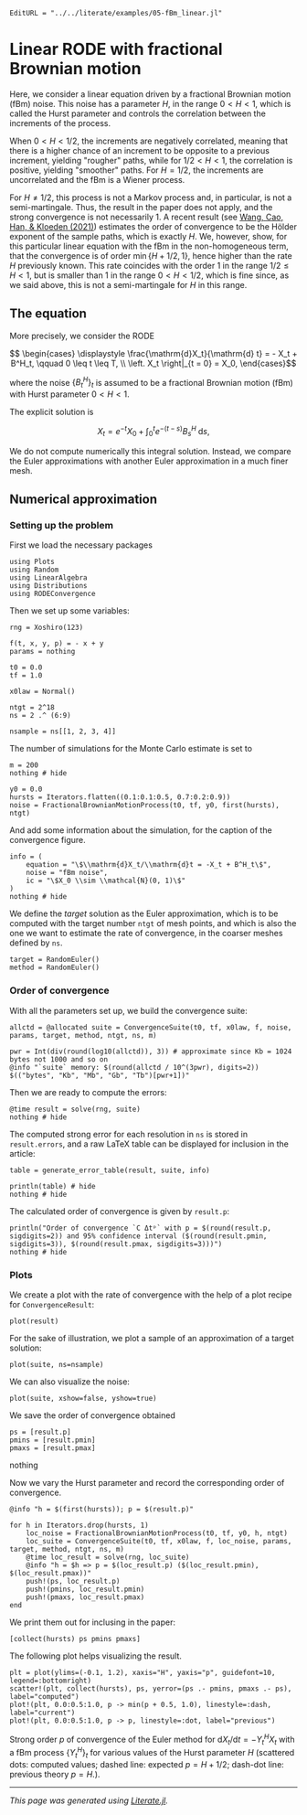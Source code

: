 ```@meta
EditURL = "../../literate/examples/05-fBm_linear.jl"
```

# Linear RODE with fractional Brownian motion

Here, we consider a linear equation driven by a fractional Brownian motion (fBm) noise. This noise has a parameter $H,$ in the range $0 < H < 1,$ which is called the Hurst parameter and controls the correlation between the increments of the process.

When $0 < H < 1/2,$ the increments are negatively correlated, meaning that there is a higher chance of an increment to be opposite to a previous increment, yielding "rougher" paths, while for $1/2 < H < 1,$ the correlation is positive, yielding "smoother" paths. For $H = 1/2,$ the increments are uncorrelated and the fBm is a Wiener process.

For $H \neq 1/2,$ this process is not a Markov process and, in particular, is not a semi-martingale. Thus, the result in the paper does not apply, and the strong convergence is not necessarily 1. A recent result (see [Wang, Cao, Han, & Kloeden (2021)](https://doi.org/10.1007/s11075-020-00967-w)) estimates the order of convergence to be the Hölder exponent of the sample paths, which is exactly $H.$ We, however, show, for this particular linear equation with the fBm in the non-homogeneous term, that the convergence is of order $\min\{H + 1/2, 1\},$ hence higher than the rate $H$ previously known. This rate coincides with the order 1 in the range $1/2 \leq H < 1,$ but is smaller than 1 in the range $0 < H < 1/2,$ which is fine since, as we said above, this is not a semi-martingale for $H$ in this range.

## The equation

More precisely, we consider the RODE
```math
  \begin{cases}
    \displaystyle \frac{\mathrm{d}X_t}{\mathrm{d} t} = - X_t + B^H_t, \qquad 0 \leq t \leq T, \\
  \left. X_t \right|_{t = 0} = X_0,
  \end{cases}
```
where the noise $\{B^H_t\}_t$ is assumed to be a fractional Brownian motion (fBm) with Hurst parameter $0 < H < 1$.

The explicit solution is
```math
  X_t = e^{-t}X_0 + \int_0^t e^{-(t-s)}B^H_s\;\mathrm{d}s,
```

We do not compute numerically this integral solution. Instead, we compare the Euler approximations with another Euler approximation in a much finer mesh.

## Numerical approximation

### Setting up the problem

First we load the necessary packages

````@example 05-fBm_linear
using Plots
using Random
using LinearAlgebra
using Distributions
using RODEConvergence
````

Then we set up some variables:

````@example 05-fBm_linear
rng = Xoshiro(123)

f(t, x, y, p) = - x + y
params = nothing

t0 = 0.0
tf = 1.0

x0law = Normal()

ntgt = 2^18
ns = 2 .^ (6:9)
````

````@example 05-fBm_linear
nsample = ns[[1, 2, 3, 4]]
````

The number of simulations for the Monte Carlo estimate is set to

````@example 05-fBm_linear
m = 200
nothing # hide
````

````@example 05-fBm_linear
y0 = 0.0
hursts = Iterators.flatten((0.1:0.1:0.5, 0.7:0.2:0.9))
noise = FractionalBrownianMotionProcess(t0, tf, y0, first(hursts), ntgt)
````

And add some information about the simulation, for the caption of the convergence figure.

````@example 05-fBm_linear
info = (
    equation = "\$\\mathrm{d}X_t/\\mathrm{d}t = -X_t + B^H_t\$",
    noise = "fBm noise",
    ic = "\$X_0 \\sim \\mathcal{N}(0, 1)\$"
)
nothing # hide
````

We define the *target* solution as the Euler approximation, which is to be computed with the target number `ntgt` of mesh points, and which is also the one we want to estimate the rate of convergence, in the coarser meshes defined by `ns`.

````@example 05-fBm_linear
target = RandomEuler()
method = RandomEuler()
````

### Order of convergence

With all the parameters set up, we build the convergence suite:

````@example 05-fBm_linear
allctd = @allocated suite = ConvergenceSuite(t0, tf, x0law, f, noise, params, target, method, ntgt, ns, m)
````

````@example 05-fBm_linear
pwr = Int(div(round(log10(allctd)), 3)) # approximate since Kb = 1024 bytes not 1000 and so on
@info "`suite` memory: $(round(allctd / 10^(3pwr), digits=2)) $(("bytes", "Kb", "Mb", "Gb", "Tb")[pwr+1])"
````

Then we are ready to compute the errors:

````@example 05-fBm_linear
@time result = solve(rng, suite)
nothing # hide
````

The computed strong error for each resolution in `ns` is stored in `result.errors`, and a raw LaTeX table can be displayed for inclusion in the article:

````@example 05-fBm_linear
table = generate_error_table(result, suite, info)

println(table) # hide
nothing # hide
````

The calculated order of convergence is given by `result.p`:

````@example 05-fBm_linear
println("Order of convergence `C Δtᵖ` with p = $(round(result.p, sigdigits=2)) and 95% confidence interval ($(round(result.pmin, sigdigits=3)), $(round(result.pmax, sigdigits=3)))")
nothing # hide
````

### Plots

We create a plot with the rate of convergence with the help of a plot recipe for `ConvergenceResult`:

````@example 05-fBm_linear
plot(result)
````

For the sake of illustration, we plot a sample of an approximation of a target solution:

````@example 05-fBm_linear
plot(suite, ns=nsample)
````

We can also visualize the noise:

````@example 05-fBm_linear
plot(suite, xshow=false, yshow=true)
````

We save the order of convergence obtained

````@example 05-fBm_linear
ps = [result.p]
pmins = [result.pmin]
pmaxs = [result.pmax]
````

nothing

Now we vary the Hurst parameter and record the corresponding order of convergence.

````@example 05-fBm_linear
@info "h = $(first(hursts)); p = $(result.p)"

for h in Iterators.drop(hursts, 1)
    loc_noise = FractionalBrownianMotionProcess(t0, tf, y0, h, ntgt)
    loc_suite = ConvergenceSuite(t0, tf, x0law, f, loc_noise, params, target, method, ntgt, ns, m)
    @time loc_result = solve(rng, loc_suite)
    @info "h = $h => p = $(loc_result.p) ($(loc_result.pmin), $(loc_result.pmax))"
    push!(ps, loc_result.p)
    push!(pmins, loc_result.pmin)
    push!(pmaxs, loc_result.pmax)
end
````

We print them out for inclusing in the paper:

````@example 05-fBm_linear
[collect(hursts) ps pmins pmaxs]
````

The following plot helps visualizing the result.

````@example 05-fBm_linear
plt = plot(ylims=(-0.1, 1.2), xaxis="H", yaxis="p", guidefont=10, legend=:bottomright)
scatter!(plt, collect(hursts), ps, yerror=(ps .- pmins, pmaxs .- ps), label="computed")
plot!(plt, 0.0:0.5:1.0, p -> min(p + 0.5, 1.0), linestyle=:dash, label="current")
plot!(plt, 0.0:0.5:1.0, p -> p, linestyle=:dot, label="previous")
````

Strong order $p$ of convergence of the Euler method for $\mathrm{d}X_t/\mathrm{d}t = - Y_t^H X_t$ with a fBm process $\{Y_t^H\}_t$ for various values of the Hurst parameter $H$ (scattered dots: computed values; dashed line: expected $p = H + 1/2;$ dash-dot line: previous theory $p = H.$).

---

*This page was generated using [Literate.jl](https://github.com/fredrikekre/Literate.jl).*

